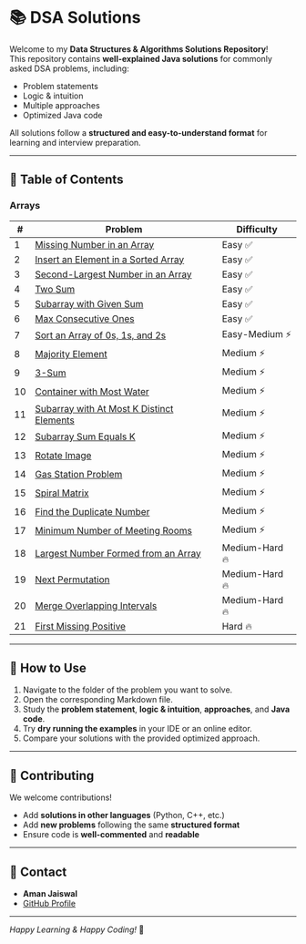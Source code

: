 # 📚 DSA Solutions

Welcome to my **Data Structures & Algorithms Solutions Repository**!  
This repository contains **well-explained Java solutions** for commonly asked DSA problems, including:

- Problem statements
- Logic & intuition
- Multiple approaches
- Optimized Java code

All solutions follow a **structured and easy-to-understand format** for learning and interview preparation.

---

## 🔹 Table of Contents

### Arrays

| #  | Problem                                                                              | Difficulty     |
|----|--------------------------------------------------------------------------------------|----------------|
| 1  | [Missing Number in an Array](questions/arrays/missing_number.md)                     | Easy ✅         |
| 2  | [Insert an Element in a Sorted Array](questions/arrays/insert_in_sorted_array.md)    | Easy ✅         |
| 3  | [Second-Largest Number in an Array](questions/arrays/second_largest.md)              | Easy ✅         |
| 4  | [Two Sum](questions/arrays/two_sum.md)                                               | Easy ✅         |
| 5  | [Subarray with Given Sum](questions/arrays/subarray_sum.md)                          | Easy ✅         |
| 6  | [Max Consecutive Ones](questions/arrays/max_consecutive_ones.md)                     | Easy ✅         |
| 7  | [Sort an Array of 0s, 1s, and 2s](questions/arrays/sort012.md)                       | Easy-Medium ⚡  |
| 8  | [Majority Element](questions/arrays/majority_element.md)                             | Medium ⚡       |
| 9  | [3-Sum](questions/arrays/3-sum.md)                                                   | Medium ⚡       |
| 10 | [Container with Most Water](questions/arrays/container_with_most_water.md)           | Medium ⚡       |
| 11 | [Subarray with At Most K Distinct Elements](questions/arrays/subarray_k_elements.md) | Medium ⚡       |
| 12 | [Subarray Sum Equals K](questions/arrays/subarray_sum_equals_k.md)                   | Medium ⚡       |
| 13 | [Rotate Image](questions/arrays/rotate_image.md)                                     | Medium ⚡       |
| 14 | [Gas Station Problem](questions/arrays/gas_station.md)                               | Medium ⚡       |
| 15 | [Spiral Matrix](questions/arrays/spiral_matrix.md)                                   | Medium ⚡       |
| 16 | [Find the Duplicate Number](questions/arrays/duplicate_number.md)                    | Medium ⚡       |
| 17 | [Minimum Number of Meeting Rooms](questions/arrays/number_of_meeting_rooms.md)       | Medium ⚡       |
| 18 | [Largest Number Formed from an Array](questions/arrays/largest_number.md)            | Medium-Hard 🔥 |
| 19 | [Next Permutation](questions/arrays/next_permutation.md)                             | Medium-Hard 🔥 |
| 20 | [Merge Overlapping Intervals](questions/arrays/merge_intervals.md)                   | Medium-Hard 🔥 |
| 21 | [First Missing Positive](questions/arrays/missing_positive.md)                       | Hard 🔥        |

---

## 🔹 How to Use
1. Navigate to the folder of the problem you want to solve.
2. Open the corresponding Markdown file.
3. Study the **problem statement**, **logic & intuition**, **approaches**, and **Java code**.
4. Try **dry running the examples** in your IDE or an online editor.
5. Compare your solutions with the provided optimized approach.

---

## 🔹 Contributing
We welcome contributions!

- Add **solutions in other languages** (Python, C++, etc.)
- Add **new problems** following the same **structured format**
- Ensure code is **well-commented** and **readable**

---

## 🔹 Contact
- **Aman Jaiswal**
- [GitHub Profile](https://github.com/amanjaiswal30)

---

*Happy Learning & Happy Coding!* 🚀
